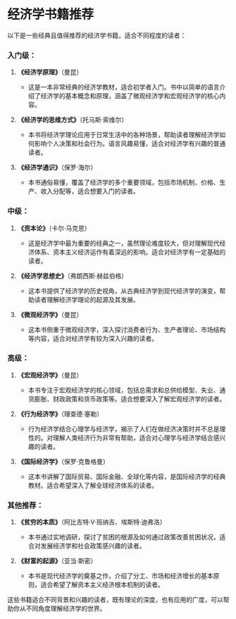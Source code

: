 # 经济学书籍推荐

以下是一些经典且值得推荐的经济学书籍，适合不同程度的读者：

### 入门级：

1. **《经济学原理》**（曼昆）

   - 这是一本非常经典的经济学教材，适合初学者入门。书中以简单的语言介绍了经济学的基本概念和原理，涵盖了微观经济学和宏观经济学的核心内容。

2. **《经济学的思维方式》**（托马斯·索维尔）

   - 本书将经济学理论应用于日常生活中的各种场景，帮助读者理解经济学如何影响个人决策和社会行为。语言风趣易懂，适合对经济学有兴趣的普通读者。

3. **《经济学通识》**（保罗·海尔）
   - 本书通俗易懂，覆盖了经济学的多个重要领域，包括市场机制、价格、生产、收入分配等，适合想要入门的读者。

### 中级：

1. **《资本论》**（卡尔·马克思）

   - 这是经济学中最为重要的经典之一，虽然理论难度较大，但对理解现代经济体系、资本主义经济运作有着深远的影响。适合对经济学有一定基础的读者。

2. **《经济学思想史》**（弗朗西斯·赫兹伯格）

   - 这本书提供了经济学的历史视角，从古典经济学到现代经济学的演变，帮助读者理解经济学理论的起源及其发展。

3. **《微观经济学》**（曼昆）
   - 这本书侧重于微观经济学，深入探讨消费者行为、生产者理论、市场结构等内容，适合对经济学有较为深入兴趣的读者。

### 高级：

1. **《宏观经济学》**（曼昆）

   - 本书专注于宏观经济学的核心领域，包括总需求和总供给模型、失业、通货膨胀、财政政策和货币政策等。适合想要深入了解宏观经济学的读者。

2. **《行为经济学》**（理查德·塞勒）

   - 行为经济学结合心理学与经济学，揭示了人们在做经济决策时并不总是理性的。对理解人类经济行为非常有帮助，适合对心理学与经济学结合感兴趣的读者。

3. **《国际经济学》**（保罗·克鲁格曼）
   - 这本书讲解了国际贸易、国际金融、全球化等内容，是国际经济学的经典教材。适合希望深入了解全球经济体系的读者。

### 其他推荐：

1. **《贫穷的本质》**（阿比吉特·V·班纳吉、埃斯特·迪弗洛）

   - 本书通过实地调研，探讨了贫困的根源及如何通过政策改善贫困状况，适合对发展经济学和社会政策感兴趣的读者。

2. **《财富的起源》**（亚当·斯密）
   - 本书是现代经济学的奠基之作，介绍了分工、市场和经济增长的基本原则，适合希望了解资本主义经济根本机制的读者。

这些书籍适合不同背景和兴趣的读者，既有理论的深度，也有应用的广度，可以帮助你从不同角度理解经济学的世界。
